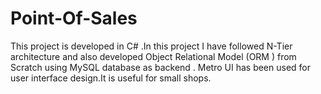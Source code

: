 # Point-Of-Sales
This project is developed in C#  .In this project I have followed N-Tier architecture and also developed Object Relational Model (ORM )  from Scratch using MySQL database as backend . Metro UI  has been used for user interface design.It is useful for small shops.
